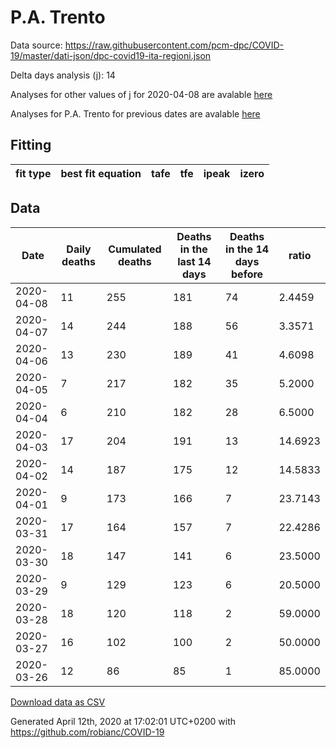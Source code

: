 # P.A. Trento

Data source: https://raw.githubusercontent.com/pcm-dpc/COVID-19/master/dati-json/dpc-covid19-ita-regioni.json

Delta days analysis (j): 14

Analyses for other values of j for 2020-04-08 are avalable [here](../2020-04-08/README.md)

Analyses for P.A. Trento for previous dates are avalable [here](../README.md)

## Fitting 
|fit type|best fit equation|tafe|tfe|ipeak|izero|
|-------|-----|--------|------|---|---|

## Data
|Date|Daily deaths|Cumulated deaths|Deaths in the last 14 days|Deaths in the 14 days before|ratio|
|----|----------|-----------|-------|--------------------|-----|
|2020-04-08|11|255|181|74|2.4459|
|2020-04-07|14|244|188|56|3.3571|
|2020-04-06|13|230|189|41|4.6098|
|2020-04-05|7|217|182|35|5.2000|
|2020-04-04|6|210|182|28|6.5000|
|2020-04-03|17|204|191|13|14.6923|
|2020-04-02|14|187|175|12|14.5833|
|2020-04-01|9|173|166|7|23.7143|
|2020-03-31|17|164|157|7|22.4286|
|2020-03-30|18|147|141|6|23.5000|
|2020-03-29|9|129|123|6|20.5000|
|2020-03-28|18|120|118|2|59.0000|
|2020-03-27|16|102|100|2|50.0000|
|2020-03-26|12|86|85|1|85.0000|

[Download data as CSV](COVID-19_p.a._trento_j14_2020-04-08.csv)

Generated April 12th, 2020 at 17:02:01 UTC+0200 with https://github.com/robianc/COVID-19
